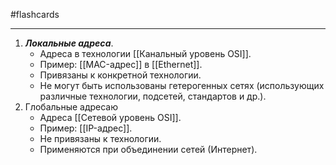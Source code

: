 #flashcards 
***
1. ***Локальные адреса***.
	- Адреса в технологии [[Канальный уровень OSI]].
	- Пример: [[MAC-адрес]] в [[Ethernet]].
	- Привязаны к конкретной технологии.
	- Не могут быть использованы гетерогенных сетях (использующих различные технологии, подсетей, стандартов и др.).
2. Глобальные адресаю
	- Адреса [[Сетевой уровень OSI]].
	- Пример: [[IP-адрес]].
	- Не привязаны к технологии.
	- Применяются при объединении сетей (Интернет).